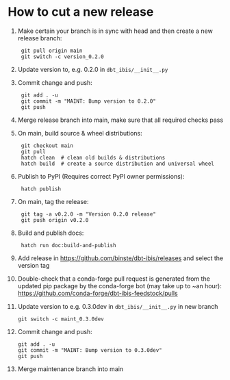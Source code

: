 # How to cut a new release
1. Make certain your branch is in sync with head and then create a new release branch:

        git pull origin main
        git switch -c version_0.2.0

2. Update version to, e.g. 0.2.0 in `dbt_ibis/__init__.py`

3. Commit change and push:

        git add . -u
        git commit -m "MAINT: Bump version to 0.2.0"
        git push

4. Merge release branch into main, make sure that all required checks pass

5. On main, build source & wheel distributions:

        git checkout main
        git pull
        hatch clean  # clean old builds & distributions
        hatch build  # create a source distribution and universal wheel

6. Publish to PyPI (Requires correct PyPI owner permissions):

        hatch publish

7. On main, tag the release:

        git tag -a v0.2.0 -m "Version 0.2.0 release"
        git push origin v0.2.0

8. Build and publish docs:

        hatch run doc:build-and-publish

9. Add release in https://github.com/binste/dbt-ibis/releases and select the version tag

10. Double-check that a conda-forge pull request is generated from the updated
    pip package by the conda-forge bot (may take up to ~an hour):
    https://github.com/conda-forge/dbt-ibis-feedstock/pulls

11. Update version to e.g. 0.3.0dev in `dbt_ibis/__init__.py` in new branch

        git switch -c maint_0.3.0dev

12. Commit change and push:

        git add . -u
        git commit -m "MAINT: Bump version to 0.3.0dev"
        git push

13. Merge maintenance branch into main
